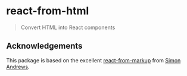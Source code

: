 # react-from-html

> Convert HTML into React components

## Acknowledgements

This package is based on the excellent [react-from-markup](https://github.com/simon360/react-from-markup) from [Simon Andrews](https://github.com/simon360).
